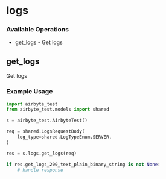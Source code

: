 # logs

### Available Operations

* [get_logs](#get_logs) - Get logs

## get_logs

Get logs

### Example Usage

```python
import airbyte_test
from airbyte_test.models import shared

s = airbyte_test.AirbyteTest()

req = shared.LogsRequestBody(
    log_type=shared.LogTypeEnum.SERVER,
)

res = s.logs.get_logs(req)

if res.get_logs_200_text_plain_binary_string is not None:
    # handle response
```
